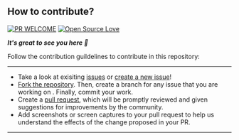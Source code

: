 ## How to contribute?

[![PR WELCOME](https://img.shields.io/badge/PRs-welcome-lightgreen.svg?style=flat-square)](https://github.com/bishtanuj/dataStructure/pulls)
[![Open Source Love](https://badges.frapsoft.com/os/v3/open-source.png)](https://github.com/bishtanuj/)

__*It's great to see you here :partying_face:*__

Follow the contribution guildelines to contribute in this repository:
___
- Take a look at exisiting [issues](https://github.com/bishtanuj/dataStructure/issues) or [create a new issue](https://github.com/bishtanuj/dataStructure/issues/new/choose)!
- [Fork the repository](https://github.com/bishtanuj/dataStructure/fork). Then, create a branch for any issue that you are working on . Finally, commit your work.
- Create a [pull request](https://github.com/bishtanuj/dataStructure/compare), which will be promptly reviewed and given suggestions for improvements by the community.
- Add screenshots or screen captures to your pull request to help us understand the effects of the change proposed in your PR.
___
